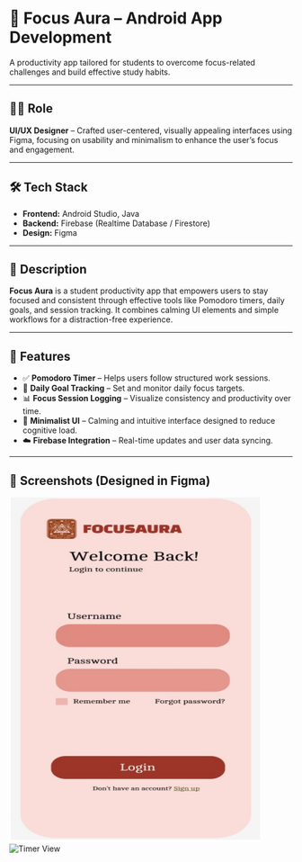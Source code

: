 # 📱 Focus Aura – Android App Development

A productivity app tailored for students to overcome focus-related challenges and build effective study habits.

---

## 👩‍🎨 Role

**UI/UX Designer** – Crafted user-centered, visually appealing interfaces using Figma, focusing on usability and minimalism to enhance the user’s focus and engagement.

---

## 🛠️ Tech Stack

- **Frontend:** Android Studio, Java  
- **Backend:** Firebase (Realtime Database / Firestore)  
- **Design:** Figma  

---

## 🔹 Description

**Focus Aura** is a student productivity app that empowers users to stay focused and consistent through effective tools like Pomodoro timers, daily goals, and session tracking. It combines calming UI elements and simple workflows for a distraction-free experience.

---

## 🚀 Features

- ✅ **Pomodoro Timer** – Helps users follow structured work sessions.
- 🎯 **Daily Goal Tracking** – Set and monitor daily focus targets.
- 📊 **Focus Session Logging** – Visualize consistency and productivity over time.
- 🌙 **Minimalist UI** – Calming and intuitive interface designed to reduce cognitive load.
- ☁️ **Firebase Integration** – Real-time updates and user data syncing.

---

## 📱 Screenshots (Designed in Figma)





![Home Screen](https://github.com/Anamika-Gurung/focusaura/blob/main/focusaura%20login%20page.png)
![Timer View]()

